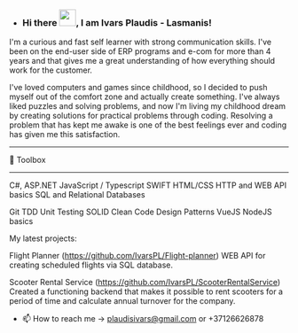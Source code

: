- ### Hi there <img src="https://raw.githubusercontent.com/MartinHeinz/MartinHeinz/master/wave.gif" width="30px">, I am Ivars Plaudis - Lasmanis!

I'm a curious and fast self learner with strong communication skills. I've been on the end-user side of ERP programs and e-com for more than 4 years and that gives me a great understanding of how everything should work for the customer.

I've loved computers and games since childhood, so I decided to push myself out of the comfort zone and actually create something. I've always liked puzzles and solving problems, and now I'm living my childhood dream by creating solutions for practical problems through coding. Resolving a problem that has kept me awake is one of the best feelings ever and coding has given me this satisfaction.

---

🧰 Toolbox

---
C#,
ASP.NET
JavaScript / Typescript
SWIFT
HTML/CSS
HTTP and WEB API basics
SQL and Relational Databases

Git
TDD
Unit Testing
SOLID
Clean Code
Design Patterns
VueJS
NodeJS basics

My latest projects: 

Flight Planner (https://github.com/IvarsPL/Flight-planner)
WEB API for creating scheduled flights via SQL database.

Scooter Rental Service (https://github.com/IvarsPL/ScooterRentalService)
Created a functioning backend that makes it possible to rent scooters for a period of time and calculate annual turnover for the company.


- 📫 How to reach me -> plaudisivars@gmail.com or +37126626878

